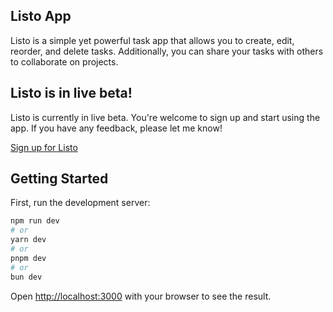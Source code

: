 ## Listo App
Listo is a simple yet powerful task app that allows you to create, edit, reorder, and delete tasks. Additionally, you can share your tasks with others to collaborate on projects.

## Listo is in live beta!
Listo is currently in live beta. You're welcome to sign up and start using the app. If you have any feedback, please let me know!

[Sign up for Listo](https://getlisto.co)

## Getting Started

First, run the development server:

```bash
npm run dev
# or
yarn dev
# or
pnpm dev
# or
bun dev
```

Open [http://localhost:3000](http://localhost:3000) with your browser to see the result.
